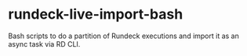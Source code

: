 # rundeck-live-import-bash
Bash scripts to do a partition of Rundeck executions and import it as an async task via RD CLI.
